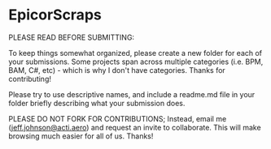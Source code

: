 # EpicorScraps

PLEASE READ BEFORE SUBMITTING:

To keep things somewhat organized, please create a new folder for each of your submissions. Some projects span across multiple categories (i.e. BPM, BAM, C#, etc) - which is why I don't have categories. Thanks for contributing!

Please try to use descriptive names, and include a readme.md file in your folder briefly describing what your submission does.

PLEASE DO NOT FORK FOR CONTRIBUTIONS; Instead, email me (jeff.johnson@acti.aero) and request an invite to collaborate. This will make browsing much easier for all of us. Thanks!
